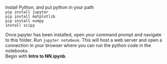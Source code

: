Install Python, and put python in your path  
```pip install jupyter```  
```pip install matplotlib```  
```pip install numpy```  
```install scipy```

Once jupyter has been installed, open your command prompt and navigate to this folder. Run ```jupyter notebook```. This will host a web server and open a connection in your browser where you can run the python code in the notebooks.  
Begin with **Intro to NN.ipynb**.